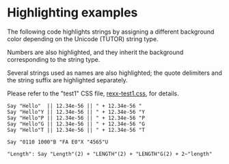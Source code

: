 Highlighting examples
====================

The following code highlights strings
by assigning a different background color
depending on the Unicode (TUTOR) string type.

Numbers are also highlighted, and they
inherit the background corresponding
to the string type.

Several strings used as names are also
highlighted; the quote delimiters and the
string suffix are highlighted separately.

Please refer to the "test1" CSS file,
[rexx-test1.css](../../../css/rexx-test1.css),
for details.

~~~rexx {style=test1 unicode}
Say "Hello"  || 12.34e-56 || " + 12.34e-56 "
Say "Hello"Y || 12.34e-56 || " + 12.34e-56 "Y
Say "Hello"P || 12.34e-56 || " + 12.34e-56 "P
Say "Hello"G || 12.34e-56 || " + 12.34e-56 "G
Say "Hello"T || 12.34e-56 || " + 12.34e-56 "T

Say "0110 1000"B "FA E0"X "4565"U

"Length": Say "Length"(2) + "LENGTH"(2) + "LENGTH"G(2) + 2~"length"
~~~